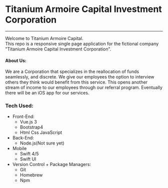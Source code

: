 # Titanium Armoire Capital Investment Corporation
<hr/>
<p>
  Welcome to Titanium Armoire Capital.<br/>
  This repo is a responsive single page application for the fictional company "Titanium Armoire Capital Investment Corporation".
</p>
<h4> About Us: </h4>
<p>
  We are a Corporation that specializes in the reallocation of funds seamlessly, and discrete. We give our employees the option to interview others they think would benefit from this service. This opens another stream of income to our employees through our referral program. Eventually there will be an iOS app for our services.
</p>
<h3>
  Tech Used:
</h3>
<ul>
  <li>
    Front-End:
    <ul>
      <li>
        Vue.js 3 
      </li>
      <li>
        Bootstrap4
      </li>
      <li>
        Html Css JavaScript
      </li>
    </ul>
  </li>
  <li>
    Back-End:
    <ul>
      <li>
         Node.js(Not sure yet)
      </li>
    </ul>
  </li>
  <li>
    Mobile
    <ul>
      <li>
        Swift 4/5
      </li>
      <li>
        Swift UI
      </li>
    </ul>
  </li>
  <li>
    Version Control + Package Managers:
    <ul>
      <li>
        Git
      </li>
      <li>
        Homebrew
      </li>
      <li>
        Npm
      </li>
    </ul>
  </li>
</ul>

